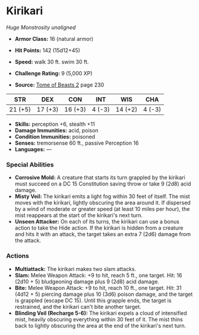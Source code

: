 # Kirikari

*Huge* *Monstrosity* *unaligned*

- **Armor Class:** 16 (natural armor)
- **Hit Points:** 142 (15d12+45)
- **Speed:** walk 30 ft. swim 30 ft.

- **Challenge Rating:** 9 (5,000 XP)
- **Source:** [Tome of Beasts 2](https://koboldpress.com/kpstore/product/tome-of-beasts-2-for-5th-edition) page 230

| STR | DEX | CON | INT | WIS | CHA |
| --- | --- | --- | --- | --- | --- |
| 21 (+5) | 17 (+3) | 16 (+3) | 4 (-3) | 14 (+2) | 4 (-3) |

- **Skills:** perception +6, stealth +11
- **Damage Immunities:** acid, poison
- **Condition Immunities:** poisoned
- **Senses:** tremorsense 60 ft., passive Perception 16
- **Languages:** —

### Special Abilities

- **Corrosive Mold:** A creature that starts its turn grappled by the kirikari must succeed on a DC 15 Constitution saving throw or take 9 (2d8) acid damage.
- **Misty Veil:** The kirikari emits a light fog within 30 feet of itself. The mist moves with the kirikari, lightly obscuring the area around it. If dispersed by a wind of moderate or greater speed (at least 10 miles per hour), the mist reappears at the start of the kirikari's next turn.
- **Unseen Attacker:** On each of its turns, the kirikari can use a bonus action to take the Hide action. If the kirikari is hidden from a creature and hits it with an attack, the target takes an extra 7 (2d6) damage from the attack.

### Actions

- **Multiattack:** The kirikari makes two slam attacks.
- **Slam:** Melee Weapon Attack: +9 to hit, reach 5 ft., one target. Hit: 16 (2d10 + 5) bludgeoning damage plus 9 (2d8) acid damage.
- **Bite:** Melee Weapon Attack: +9 to hit, reach 10 ft., one target. Hit: 31 (4d12 + 5) piercing damage plus 10 (3d6) poison damage, and the target is grappled (escape DC 15). Until this grapple ends, the target is restrained, and the kirikari can't bite another target.
- **Blinding Veil (Recharge 5-6):** The kirikari expels a cloud of intensified mist, heavily obscuring everything within 30 feet of it. The mist thins back to lightly obscuring the area at the end of the kirikari's next turn.


